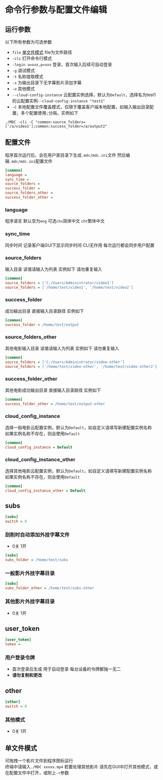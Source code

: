 # 命令行参数与配置文件编辑
## 运行参数
以下所有参数为可选参数
* `file` [单文件模式](#单文件模式) file为文件路径
* `-cli` 打开命令行模式
* `-login u=xxx,p=xxx` 登录，首次输入后续可自动登录
* `-g` 调试模式
* `-t` 名称提取模式
* `-s` 为输出目录下无字幕影片添加字幕
* `-o` 其他模式
* `--cloud-config-instance` 云配置实例选择，默认为`Default`，选择名为test1的云配置实例`--cloud-config-instance "test1"`
* `-C` 本地配置文件覆盖模式，仅限于覆盖客户端本地配置，如输入输出目录配置，多个配置使用`;`分隔，实例如下
```shell
./MDC -cli -C "common:source_folders=['/a/video1'];common:success_folder=/a/output2"
```

## 配置文件
程序首次运行后，会在用户家目录下生成`.mdc/mdc.ini`文件
然后编辑`.mdc/mdc.ini`配置文件

```ini
[common]
language =
sync_time =
source_folders =
success_folder =
source_folders_other =
success_folder_other =
```
### language
程序语言 默认空为`eng` 可选`chs`简体中文 `cht`繁体中文

### sync_time
同步时间 记录客户端GUI下显示同步时间 CLI无作用 每次运行都会同步用户配置

### source_folders
输入目录 该值请输入为列表 实例如下 请勿重复输入
```ini
[common]
source_folders = ['C:/Users/Administrator/video1']
source_folders = ['/home/test/video1', '/home/test/video2']
```

### success_folder
成功输出目录 直接输入目录路径 实例如下
```ini
[common]
success_folder = /home/test/output
```

### source_folders_other
其他电影输入目录 该值请输入为列表 实例如下 请勿重复输入
```ini
[common]
source_folders = ['C:/Users/Administrator/video-other']
source_folders = ['/home/test/video-other', '/home/test/video-other2']
```

### success_folder_other
其他电影成功输出目录 直接输入目录路径 实例如下
```ini
[common]
success_folder_other = /home/test/output-other
```

### cloud_config_instance
选择一般电影云配置实例，默认为`Default`，如自定义请填写新建配置实例名称  
如果实例名称不存在，则会使用`Default`
```ini
[common]
cloud_config_instance = Default
```

### cloud_config_instance_other
选择其他电影云配置实例，默认为`Default`，如自定义请填写新建配置实例名称  
如果实例名称不存在，则会使用`Default`
```ini
[common]
cloud_config_instance_other = Default
```

## subs
```ini
[subs]
switch = 0
```
### 刮削时自动添加外挂字幕文件 
* 0关 1开

```ini
[subs]
subs_folder = /home/test/subs
```
### 一般影片外挂字幕目录

```ini
[subs]
subs_folder_other = /home/test/subs-other
```
### 其他影片外挂字幕目录
* 0关 1开

## user_token
```ini
[user_token]
token =
```
### 用户登录令牌
* 首次登录后生成 用于自动登录 每台设备的令牌都独一无二
* **请勿复制和更改**

## other
```ini
[other]
switch = 0
```
### 其他模式 
* 0关 1开

## 单文件模式
可拖拽一个影片文件到程序图标运行  
终端中请输入`./MDC xxxxx.mp4`
若要处理其他影片 请先在GUI中打开其他模式，或在配置文件中打开，或附上`-r`参数